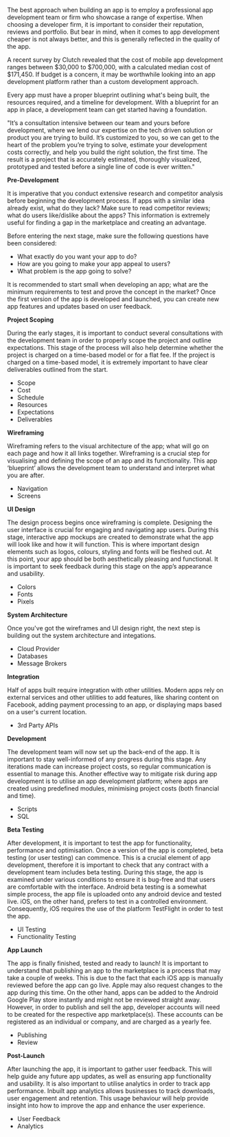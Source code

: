 The best approach when building an app is to employ a professional app development team or firm who showcase a range of expertise. When choosing a developer firm, it is important to consider their reputation, reviews and portfolio. But bear in mind, when it comes to app development cheaper is not always better, and this is generally reflected in the quality of the app.

A recent survey by Clutch revealed that the cost of mobile app development ranges between $30,000 to $700,000, with a calculated median cost of $171,450. If budget is a concern, it may be worthwhile looking into an app development platform rather than a custom development approach.

Every app must have a proper blueprint outlining what's being built, the resources required, and a timeline for development. With a blueprint for an app in place, a development team can get started having a foundation.

"It’s a consultation intensive between our team and yours before development, where we lend our expertise on the tech driven solution or product you are trying to build. It’s customized to you, so we can get to the heart of the problem you’re trying to solve, estimate your development costs correctly, and help you build the right solution, the first time.
The result is a project that is accurately estimated, thoroughly visualized, prototyped and tested before a single line of code is ever written."

**Pre-Development**

It is imperative that you conduct extensive research and competitor analysis before beginning the development process. If apps with a similar idea already exist, what do they lack? Make sure to read competitor reviews; what do users like/dislike about the apps? This information is extremely useful for finding a gap in the marketplace and creating an advantage.

Before entering the next stage, make sure the following questions have been considered:

- What exactly do you want your app to do?
- How are you going to make your app appeal to users?
- What problem is the app going to solve?

It is recommended to start small when developing an app; what are the minimum requirements to test and prove the concept in the market? Once the first version of the app is developed and launched, you can create new app features and updates based on user feedback.

**Project Scoping**

During the early stages, it is important to conduct several consultations with the development team in order to properly scope the project and outline expectations. This stage of the process will also help determine whether the project is charged on a time-based model or for a flat fee. If the project is charged on a time-based model, it is extremely important to have clear deliverables outlined from the start.

- Scope
- Cost
- Schedule
- Resources
- Expectations
- Deliverables

**Wireframing**

Wireframing refers to the visual architecture of the app; what will go on each page and how it all links together. Wireframing is a crucial step for visualising and defining the scope of an app and its functionality. This app ‘blueprint’ allows the development team to understand and interpret what you are after.

- Navigation
- Screens

**UI Design**

The design process begins once wireframing is complete. Designing the user interface is crucial for engaging and navigating app users. During this stage, interactive app mockups are created to demonstrate what the app will look like and how it will function. This is where important design elements such as logos, colours, styling and fonts will be fleshed out. At this point, your app should be both aesthetically pleasing and functional. It is important to seek feedback during this stage on the app’s appearance and usability.

- Colors
- Fonts
- Pixels

**System Architecture**

Once you've got the wireframes and UI design right, the next step is building out the system architecture and integations.

- Cloud Provider
- Databases
- Message Brokers

**Integration**

Half of apps built require integration with other utilities. Modern apps rely on external services and other utilities to add features, like sharing content on Facebook, adding payment processing to an app, or displaying maps based on a user's current location.

- 3rd Party APIs

**Development**

The development team will now set up the back-end of the app. It is important to stay well-informed of any progress during this stage. Any iterations made can increase project costs, so regular communication is essential to manage this. Another effective way to mitigate risk during app development is to utilise an app development platform; where apps are created using predefined modules, minimising project costs (both financial and time).

- Scripts
- SQL

**Beta Testing**

After development, it is important to test the app for functionality, performance and optimisation. Once a version of the app is completed, beta testing (or user testing) can commence. This is a crucial element of app development, therefore it is important to check that any contract with a development team includes beta testing. During this stage, the app is examined under various conditions to ensure it is bug-free and that users are comfortable with the interface. Android beta testing is a somewhat simple process, the app file is uploaded onto any android device and tested live. iOS, on the other hand, prefers to test in a controlled environment. Consequently, iOS requires the use of the platform TestFlight in order to test the app.

- UI Testing
- Functionality Testing

**App Launch**

The app is finally finished, tested and ready to launch! It is important to understand that publishing an app to the marketplace is a process that may take a couple of weeks. This is due to the fact that each iOS app is manually reviewed before the app can go live. Apple may also request changes to the app during this time. On the other hand, apps can be added to the Android Google Play store instantly and might not be reviewed straight away. However, in order to publish and sell the app, developer accounts will need to be created for the respective app marketplace(s). These accounts can be registered as an individual or company, and are charged as a yearly fee.

- Publishing
- Review

**Post-Launch**

After launching the app, it is important to gather user feedback. This will help guide any future app updates, as well as ensuring app functionality and usability. It is also important to utilise analytics in order to track app performance. Inbuilt app analytics allows businesses to track downloads, user engagement and retention. This usage behaviour will help provide insight into how to improve the app and enhance the user experience.

- User Feedback
- Analytics
